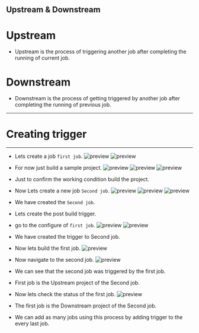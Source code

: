 Upstream & Downstream
---------------------
# Upstream
* Upstream is the process of triggering another job after completing the running of current job.
# Downstream
* Downstream is the process of getting triggered by another job after completing the running of previous job.
-------------------------------------------------
# Creating trigger
------------------
* Lets create a job `first job`.
![preview](./Images/Jenkins116.png)
![preview](./Images/Jenkins117.png)
* For now just build a sample project.
![preview](./Images/Jenkins118.png)
![preview](./Images/Jenkins119.png)
![preview](./Images/Jenkins120.png)
* Just to confirm the working condition build the project.
* Now Lets create a new job `Second job`.
![preview](./Images/Jenkins121.png)
![preview](./Images/Jenkins122.png)
![preview](./Images/Jenkins123.png)
* We have created the `Second job`.
* Lets create the post build trigger.
* go to the configure of `first job`.
![preview](./Images/Jenkins124.png)
![preview](./Images/Jenkins125.png)
* We have created the trigger to Second job.
* Now lets build the first job.
![preview](./Images/Jenkins126.png)
* Now navigate to the second job.
![preview](./Images/Jenkins127.png)
* We can see that the second job was triggered by the first job.
* First job is the Upstream project of the Second job.
* Now lets check the status of the first job.
![preview](./Images/Jenkins128.png)
* The first job is the Downstream project of the Second job.

* We can add as many jobs using this process by adding trigger to the every last job.